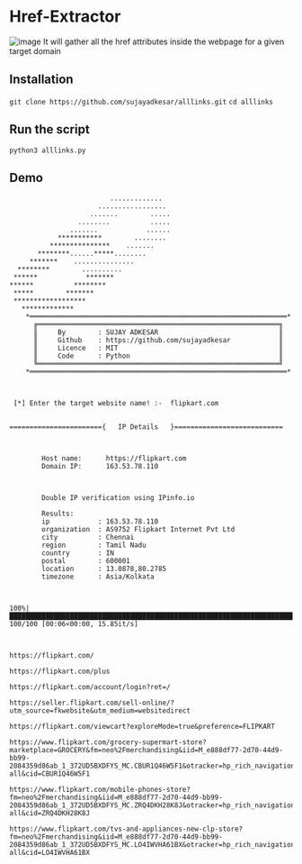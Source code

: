 # Href-Extractor
![image](https://user-images.githubusercontent.com/95465072/212470344-2c30f10f-6331-4c46-b0b8-d8e2a2be9327.png)
It will gather all the href attributes inside the webpage for a given target domain

## Installation 
```git clone https://github.com/sujayadkesar/alllinks.git```
```cd alllinks```

## Run the script
```python3 alllinks.py```



## Demo 
```
                         .............
                      .................
                    .......        .....
                 ........          .....
               .......            ......
            ***********        ........
          ***************    .......
       ********......*****........
     *******    ...............
  ********        ..........
 ******            *******
******          ********
 *****        *******
 ******************
   *************
    *════════════════════════════════════════════════════════════════*
      ╔════════════════════════════════════════════════════════════╗
      ║     By        : SUJAY ADKESAR                              ║
      ║     Github    : https://github.com/sujayadkesar            ║
      ║     Licence   : MIT                                        ║
      ║     Code      : Python                                     ║
      ╚════════════════════════════════════════════════════════════╝
    *════════════════════════════════════════════════════════════════*



 [*] Enter the target website name! :-  flipkart.com


======================={   IP Details   }===========================



        Host name:      https://flipkart.com
        Domain IP:      163.53.78.110



        Double IP verification using IPinfo.io

        Results:
        ip            : 163.53.78.110
        organization  : AS9752 Flipkart Internet Pvt Ltd
        city          : Chennai
        region        : Tamil Nadu
        country       : IN
        postal        : 600001
        location      : 13.0878,80.2785
        timezone      : Asia/Kolkata



100%|█████████████████████████████████████████████████████████████████████████████████████████████| 100/100 [00:06<00:00, 15.85it/s]



https://flipkart.com/

https://flipkart.com/plus

https://flipkart.com/account/login?ret=/

https://seller.flipkart.com/sell-online/?utm_source=fkwebsite&utm_medium=websitedirect

https://flipkart.com/viewcart?exploreMode=true&preference=FLIPKART

https://www.flipkart.com/grocery-supermart-store?marketplace=GROCERY&fm=neo%2Fmerchandising&iid=M_e888df77-2d70-44d9-bb99-2084359d86ab_1_372UD5BXDFYS_MC.CBUR1Q46W5F1&otracker=hp_rich_navigation_1_1.navigationCard.RICH_NAVIGATION_Grocery_CBUR1Q46W5F1&otracker1=hp_rich_navigation_PINNED_neo%2Fmerchandising_NA_NAV_EXPANDABLE_navigationCard_cc_1_L0_view-all&cid=CBUR1Q46W5F1

https://www.flipkart.com/mobile-phones-store?fm=neo%2Fmerchandising&iid=M_e888df77-2d70-44d9-bb99-2084359d86ab_1_372UD5BXDFYS_MC.ZRQ4DKH28K8J&otracker=hp_rich_navigation_2_1.navigationCard.RICH_NAVIGATION_Mobiles_ZRQ4DKH28K8J&otracker1=hp_rich_navigation_PINNED_neo%2Fmerchandising_NA_NAV_EXPANDABLE_navigationCard_cc_2_L0_view-all&cid=ZRQ4DKH28K8J

https://www.flipkart.com/tvs-and-appliances-new-clp-store?fm=neo%2Fmerchandising&iid=M_e888df77-2d70-44d9-bb99-2084359d86ab_1_372UD5BXDFYS_MC.LO4IWVHA61BX&otracker=hp_rich_navigation_6_1.navigationCard.RICH_NAVIGATION_Appliances_LO4IWVHA61BX&otracker1=hp_rich_navigation_PINNED_neo%2Fmerchandising_NA_NAV_EXPANDABLE_navigationCard_cc_6_L0_view-all&cid=LO4IWVHA61BX
```
